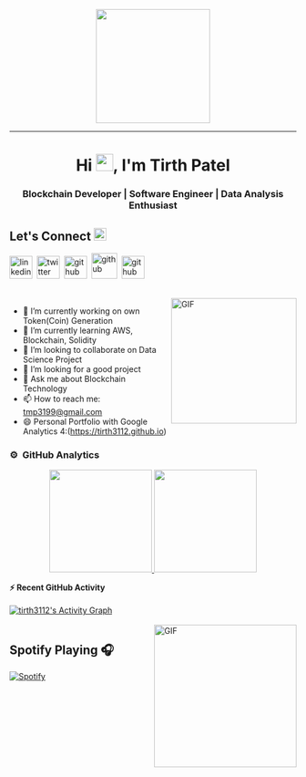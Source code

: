 <p align="center">
  <img src="https://github.com/thompsonemerson/thompsonemerson/raw/master/cover-thompson.png" height="200"/>
</p>
<hr>
<h1 align="center">Hi <img src="https://media.giphy.com/media/hvRJCLFzcasrR4ia7z/giphy.gif" width="30px">, I'm Tirth Patel</h1>

<h3 align="center">Blockchain Developer | Software Engineer | Data Analysis Enthusiast</h3>

</p>

 ## Let's Connect <img src="https://cdn4.iconfinder.com/data/icons/business-and-e-commerce/64/Team-128.png" height=22/> 
 



[<img src='https://github.com/sourabmaity/sourabmaity/blob/main/assets/logo/iconfinder_social_media_isometric_14-linkedin_3529657.png' alt='linkedin' height='40'>](https://www.linkedin.com/in/tirth-patel31/)&nbsp;  [<img src='https://github.com/sourabmaity/sourabmaity/blob/main/assets/logo/iconfinder_social_media_isometric_6-twitter_3529664.png' alt='twitter' height='40'>](https://twitter.com/tirth_311299)&nbsp;  [<img src='https://github.com/sourabmaity/sourabmaity/blob/main/assets/logo/iconfinder__github_1156638.png'  alt='github' height='40'>](https://tirth3112.github.io/)&nbsp;  [<img src='https://cdn4.iconfinder.com/data/icons/logos-brands-in-colors/48/google-gmail-128.png'  alt='github' height='45'>](mailto:tmp3199@gmail.com)&nbsp; [<img src='https://raw.githubusercontent.com/rahuldkjain/github-profile-readme-generator/master/src/images/icons/Social/instagram.svg'  alt='github' height='40'>](https://www.instagram.com/tirth_3112/)&nbsp;



 <br/>
 
 <img align="right" height="220px" alt="GIF" src="https://github.com/tirth3112/tirth3112/blob/master/giphy.gif" />


- 🔭 I’m currently working on own Token(Coin) Generation
- 🌱 I’m currently learning AWS, Blockchain, Solidity
- 👯 I’m looking to collaborate on Data Science Project
- 🤔 I’m looking for a good project
- 💬 Ask me about Blockchain Technology
- 📫 How to reach me: [tmp3199@gmail.com](mailto:tmp3199@gmail.com)
- 😄 Personal Portfolio with Google Analytics 4:(https://tirth3112.github.io)






### ⚙️ &nbsp;GitHub Analytics

<p align="center">
<a href="https://github.com/tirth3112">
  <img height="180em" src="https://github-readme-stats-eight-theta.vercel.app/api?username=tirth3112&show_icons=true&theme=algolia&include_all_commits=true&count_private=true"/>
  <img height="180em" src="https://github-readme-stats-eight-theta.vercel.app/api/top-langs/?username=tirth3112&layout=compact&langs_count=8&theme=algolia"/>
</a>
</p>

  <summary><b>⚡ Recent GitHub Activity</b></summary>
  <br/>
   <a href="https://github.com/tirth3112"><img alt="tirth3112's Activity Graph" src="https://activity-graph.herokuapp.com/graph?username=tirth3112&custom_title=tirth3112's%20Contribution%20Graph&theme=react-dark" /></a>
  <br/>


<br/>

<img align="right" alt="GIF" height="250px" src="https://media.giphy.com/media/J5B1Y8QZnzXXbLQIBu/giphy.gif" />

## Spotify Playing 🎧



[![Spotify](https://novatorem2-alpha.vercel.app/api/spotify)](https://open.spotify.com/user/31dxwgwg7335fdmj2456af2imhty)




